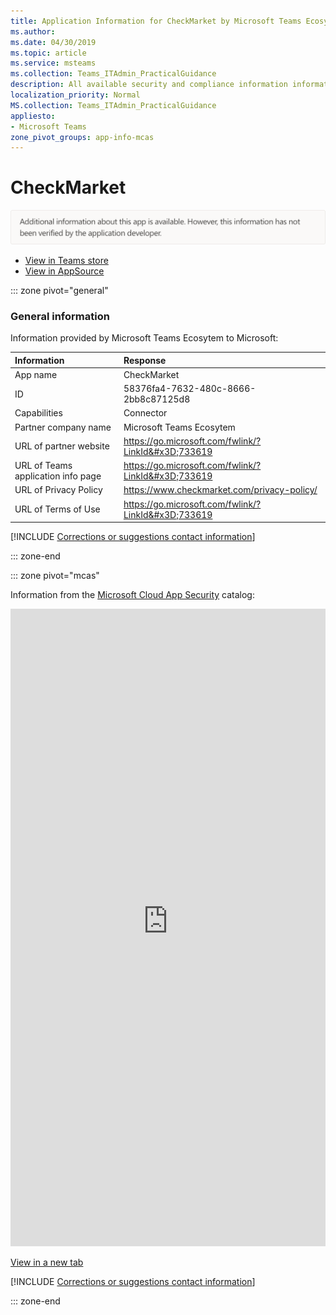 ```yaml
---
title: Application Information for CheckMarket by Microsoft Teams Ecosytem
ms.author: 
ms.date: 04/30/2019
ms.topic: article
ms.service: msteams
ms.collection: Teams_ITAdmin_PracticalGuidance
description: All available security and compliance information information for CheckMarket, its data handling policies, its Microsoft Cloud App Security app catalog information, and security/compliance information in the CSA STAR registry.
localization_priority: Normal
MS.collection: Teams_ITAdmin_PracticalGuidance
appliesto:
- Microsoft Teams
zone_pivot_groups: app-info-mcas
---
```

# CheckMarket

<p></p><img alt="Non-attested image" src="./images/unattested.png" width="650"/>

* <a href="https://teams.microsoft.com/l/app/58376fa4-7632-480c-8666-2bb8c87125d8" target="_blank">View in Teams store</a>
* <a href="https://appsource.microsoft.com/en-us/product/office/WA104381551" target="_blank">View in AppSource</a>

::: zone pivot="general"

### General information

Information provided by Microsoft Teams Ecosytem to Microsoft:

| **Information** | **Response** |
|:----------------|:-------------|
| App name | CheckMarket |
| ID | 58376fa4-7632-480c-8666-2bb8c87125d8 |
| Capabilities | Connector |
| Partner company name | Microsoft Teams Ecosytem |
| URL of partner website | <https://go.microsoft.com/fwlink/?LinkId&#x3D;733619> |
| URL of Teams application info page | <https://go.microsoft.com/fwlink/?LinkId&#x3D;733619> |
| URL of Privacy Policy | <https://www.checkmarket.com/privacy-policy/> |
| URL of Terms of Use | <https://go.microsoft.com/fwlink/?LinkId&#x3D;733619> |

 [!INCLUDE [Corrections or suggestions contact information](./includes/corrections-or-suggestions.md)]

::: zone-end


::: zone pivot="mcas"

Information from the [Microsoft Cloud App Security](https://www.microsoft.com/en-us/enterprise-mobility-security/cloud-app-security) catalog:

<iframe height='1020' title='Microsoft Cloud App Security Information' src='https://3ca685143b5b46b4b0e5266dadf2e97c.codepen.website/#/dashboard/29481' frameborder='no'  style='width: 100%;'></iframe>

<a href="https://3ca685143b5b46b4b0e5266dadf2e97c.codepen.website/#/dashboard/29481" target="_blank">View in a new tab</a>

[!INCLUDE [Corrections or suggestions contact information](./includes/corrections-or-suggestions.md)]

::: zone-end

